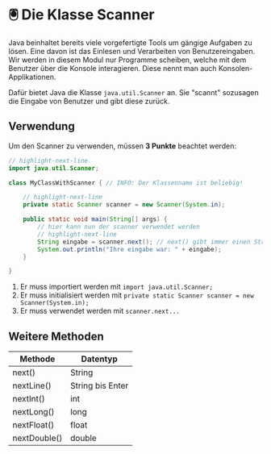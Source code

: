# 🖲️ Die Klasse Scanner

Java beinhaltet bereits viele vorgefertigte Tools um gängige Aufgaben zu lösen.
Eine davon ist das Einlesen und Verarbeiten von Benutzereingaben. Wir werden in
diesem Modul nur Programme scheiben, welche mit dem Benutzer über die Konsole
interagieren. Diese nennt man auch Konsolen-Applikationen.

Dafür bietet Java die Klasse `java.util.Scanner` an. Sie "scannt" sozusagen die
Eingabe von Benutzer und gibt diese zurück.

## Verwendung

Um den Scanner zu verwenden, müssen **3 Punkte** beachtet werden:

```java title="Verwenden vom Scanner"
// highlight-next-line
import java.util.Scanner;

class MyClassWithScanner { // INFO: Der Klassenname ist beliebig!

    // highlight-next-line
    private static Scanner scanner = new Scanner(System.in);

    public static void main(String[] args) {
        // hier kann nun der scanner verwendet werden
        // highlight-next-line
        String eingabe = scanner.next(); // next() gibt immer einen String zurück
        System.out.println("Ihre eingabe war: " + eingabe);
    }

}
```

1. Er muss importiert werden mit `import java.util.Scanner;`
2. Er muss initialisiert werden mit
   `private static Scanner scanner = new Scanner(System.in);`
3. Er muss verwendet werden mit `scanner.next...`

## Weitere Methoden

| Methode      | Datentyp         |
| ------------ | ---------------- |
| next()       | String           |
| nextLine()   | String bis Enter |
| nextInt()    | int              |
| nextLong()   | long             |
| nextFloat()  | float            |
| nextDouble() | double           |
